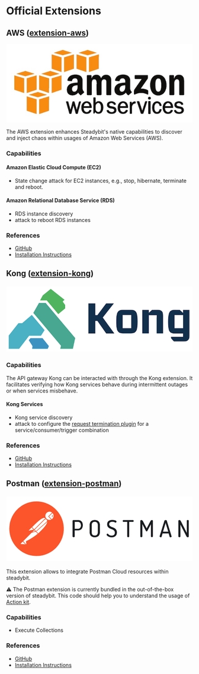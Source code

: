 # Official Extensions

## AWS ([extension-aws](https://github.com/steadybit/extension-aws#readme))

<img src="../../.gitbook/assets/aws-logo.jpeg" alt="" data-size="original">

The AWS extension enhances Steadybit's native capabilities to discover and inject chaos within usages of Amazon Web Services (AWS).

### Capabilities

#### Amazon Elastic Cloud Compute (EC2)

* State change attack for EC2 instances, e.g., stop, hibernate, terminate and reboot.

#### Amazon Relational Database Service (RDS)

* RDS instance discovery
* attack to reboot RDS instances

### References

* [GitHub](https://github.com/steadybit/extension-aws)
* [Installation Instructions](https://github.com/steadybit/extension-aws#readme)

## Kong ([extension-kong](https://github.com/steadybit/extension-kong))

### ![](../../.gitbook/assets/kong-logo.png)

### Capabilities

The API gateway Kong can be interacted with through the Kong extension. It facilitates verifying how Kong services behave during intermittent outages or when
services misbehave.

#### Kong Services

* Kong service discovery
* attack to configure the [request termination plugin](https://docs.konghq.com/hub/kong-inc/request-termination/) for a service/consumer/trigger combination

### References

* [GitHub](https://github.com/steadybit/extension-kong)
* [Installation Instructions](https://github.com/steadybit/extension-kong#readme)

## Postman ([extension-postman](https://github.com/steadybit/extension-postman#readme))

### ![](../../.gitbook/assets/postman.png)

This extension allows to integrate Postman Cloud resources within steadybit.

:warning: The Postman extension is currently bundled in the out-of-the-box version of steadybit. This code should help you to understand the usage
of [Action kit](https://github.com/steadybit/action-kit).

### Capabilities

* Execute Collections

### References

* [GitHub](https://github.com/steadybit/extension-postman)
* [Installation Instructions](https://github.com/steadybit/extension-postman#readme)
